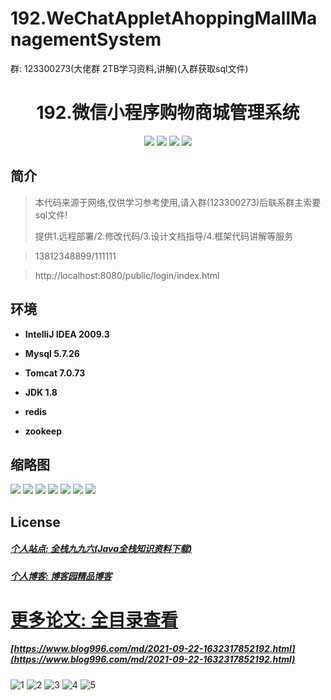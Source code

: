 # 192.WeChatAppletAhoppingMallManagementSystem

<p>群: 123300273(大佬群 2TB学习资料,讲解)(入群获取sql文件)</p>

<p><h1 align="center">192.微信小程序购物商城管理系统</h1></p>


<p align="center">
	<img src="https://img.shields.io/badge/jdk-1.8-orange.svg"/>
    <img src="https://img.shields.io/badge/spring-5.x-lightgrey.svg"/>
    <img src="https://img.shields.io/badge/springmvc-3.x-blue.svg"/>
    <img src="https://img.shields.io/badge/mybatis-5.x-yellow.svg"/>
</p>

## 简介


> 本代码来源于网络,仅供学习参考使用,请入群(123300273)后联系群主索要sql文件!
>
> 提供1.远程部署/2.修改代码/3.设计文档指导/4.框架代码讲解等服务

> 13812348899/111111

> http://localhost:8080/public/login/index.html



## 环境

- <b>IntelliJ IDEA 2009.3</b>

- <b>Mysql 5.7.26</b>

- <b>Tomcat 7.0.73</b>

- <b>JDK 1.8</b>

- <b>redis </b>

- <b>zookeep </b>





## 缩略图

![](https://img2022.cnblogs.com/blog/588112/202210/588112-20221012181132802-542276778.png)
![](https://img2022.cnblogs.com/blog/588112/202210/588112-20221012181139512-1570812932.png)
![](https://img2022.cnblogs.com/blog/588112/202210/588112-20221012181149515-358498760.png)
![](https://img2022.cnblogs.com/blog/588112/202210/588112-20221012181155060-1484140369.png)
![](https://img2022.cnblogs.com/blog/588112/202210/588112-20221012181200273-1988315230.png)
![](https://img2022.cnblogs.com/blog/588112/202210/588112-20221012181204799-1889701598.png)
![](https://img2022.cnblogs.com/blog/588112/202210/588112-20221012181209223-401053164.png)


## License

##### [个人站点: 全栈九九六(Java全栈知识资料下载)](https://www.blog996.com/)
##### [个人博客: 博客园精品博客](https://www.cnblogs.com/yysbolg/)


# [更多论文: 全目录查看](https://www.blog996.com/md/2021-09-22-1632317852192.html)
##### [https://www.blog996.com/md/2021-09-22-1632317852192.html](https://www.blog996.com/md/2021-09-22-1632317852192.html)

![1](https://img2022.cnblogs.com/blog/588112/202209/588112-20220922103526339-1493007170.png)
![2](https://img2022.cnblogs.com/blog/588112/202209/588112-20220922103543790-1329624097.png)
![3](https://img2022.cnblogs.com/blog/588112/202209/588112-20220922103559105-1654136839.png)
![4](https://img2022.cnblogs.com/blog/588112/202209/588112-20220922103617450-1858868571.png)
![5](https://img2022.cnblogs.com/blog/588112/202209/588112-20220922103637646-959105862.png)





